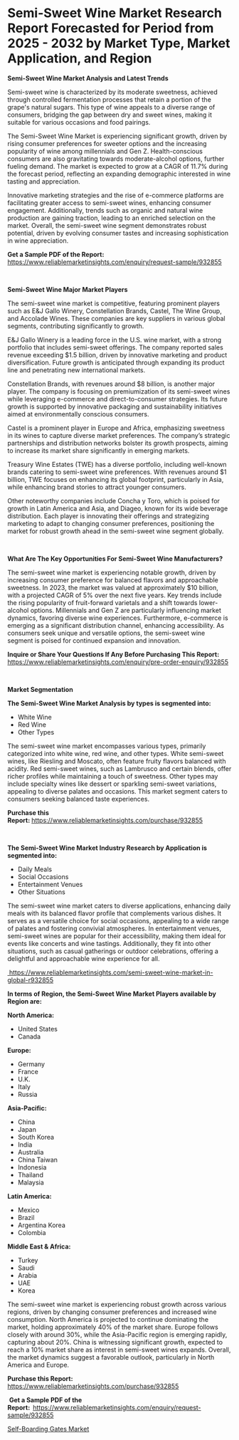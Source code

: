<p><h1>Semi-Sweet Wine Market Research Report Forecasted for Period from 2025 -  2032 by Market Type, Market Application, and Region</h1></p><p><strong>Semi-Sweet Wine Market Analysis and Latest Trends</strong></p>
<p><p>Semi-sweet wine is characterized by its moderate sweetness, achieved through controlled fermentation processes that retain a portion of the grape's natural sugars. This type of wine appeals to a diverse range of consumers, bridging the gap between dry and sweet wines, making it suitable for various occasions and food pairings.</p><p>The Semi-Sweet Wine Market is experiencing significant growth, driven by rising consumer preferences for sweeter options and the increasing popularity of wine among millennials and Gen Z. Health-conscious consumers are also gravitating towards moderate-alcohol options, further fueling demand. The market is expected to grow at a CAGR of 11.7% during the forecast period, reflecting an expanding demographic interested in wine tasting and appreciation. </p><p>Innovative marketing strategies and the rise of e-commerce platforms are facilitating greater access to semi-sweet wines, enhancing consumer engagement. Additionally, trends such as organic and natural wine production are gaining traction, leading to an enriched selection on the market. Overall, the semi-sweet wine segment demonstrates robust potential, driven by evolving consumer tastes and increasing sophistication in wine appreciation.</p></p>
<p><strong>Get a Sample PDF of the Report:&nbsp;</strong> <a href="https://www.reliablemarketinsights.com/enquiry/request-sample/932855?utm_campaign=3511&utm_medium=2&utm_source=Github&utm_content=ia&utm_term=21032025&utm_id=semi-sweet-wine">https://www.reliablemarketinsights.com/enquiry/request-sample/932855</a></p>
<p>&nbsp;</p>
<p><strong>Semi-Sweet Wine Major Market Players</strong></p>
<p><p>The semi-sweet wine market is competitive, featuring prominent players such as E&J Gallo Winery, Constellation Brands, Castel, The Wine Group, and Accolade Wines. These companies are key suppliers in various global segments, contributing significantly to growth.</p><p>E&J Gallo Winery is a leading force in the U.S. wine market, with a strong portfolio that includes semi-sweet offerings. The company reported sales revenue exceeding $1.5 billion, driven by innovative marketing and product diversification. Future growth is anticipated through expanding its product line and penetrating new international markets.</p><p>Constellation Brands, with revenues around $8 billion, is another major player. The company is focusing on premiumization of its semi-sweet wines while leveraging e-commerce and direct-to-consumer strategies. Its future growth is supported by innovative packaging and sustainability initiatives aimed at environmentally conscious consumers.</p><p>Castel is a prominent player in Europe and Africa, emphasizing sweetness in its wines to capture diverse market preferences. The company’s strategic partnerships and distribution networks bolster its growth prospects, aiming to increase its market share significantly in emerging markets.</p><p>Treasury Wine Estates (TWE) has a diverse portfolio, including well-known brands catering to semi-sweet wine preferences. With revenues around $1 billion, TWE focuses on enhancing its global footprint, particularly in Asia, while enhancing brand stories to attract younger consumers.</p><p>Other noteworthy companies include Concha y Toro, which is poised for growth in Latin America and Asia, and Diageo, known for its wide beverage distribution. Each player is innovating their offerings and strategizing marketing to adapt to changing consumer preferences, positioning the market for robust growth ahead in the semi-sweet wine segment globally.</p></p>
<p>&nbsp;</p>
<p><strong>What Are The Key Opportunities For Semi-Sweet Wine Manufacturers?</strong></p>
<p><p>The semi-sweet wine market is experiencing notable growth, driven by increasing consumer preference for balanced flavors and approachable sweetness. In 2023, the market was valued at approximately $10 billion, with a projected CAGR of 5% over the next five years. Key trends include the rising popularity of fruit-forward varietals and a shift towards lower-alcohol options. Millennials and Gen Z are particularly influencing market dynamics, favoring diverse wine experiences. Furthermore, e-commerce is emerging as a significant distribution channel, enhancing accessibility. As consumers seek unique and versatile options, the semi-sweet wine segment is poised for continued expansion and innovation.</p></p>
<p><strong>Inquire or Share Your Questions If Any Before Purchasing This Report:</strong> <a href="https://www.reliablemarketinsights.com/enquiry/pre-order-enquiry/932855?utm_campaign=3511&utm_medium=2&utm_source=Github&utm_content=ia&utm_term=21032025&utm_id=semi-sweet-wine">https://www.reliablemarketinsights.com/enquiry/pre-order-enquiry/932855</a></p>
<p>&nbsp;</p>
<p><strong>Market Segmentation</strong></p>
<p><strong>The Semi-Sweet Wine Market Analysis by types is segmented into:</strong></p>
<p><ul><li>White Wine</li><li>Red Wine</li><li>Other Types</li></ul></p>
<p><p>The semi-sweet wine market encompasses various types, primarily categorized into white wine, red wine, and other types. White semi-sweet wines, like Riesling and Moscato, often feature fruity flavors balanced with acidity. Red semi-sweet wines, such as Lambrusco and certain blends, offer richer profiles while maintaining a touch of sweetness. Other types may include specialty wines like dessert or sparkling semi-sweet variations, appealing to diverse palates and occasions. This market segment caters to consumers seeking balanced taste experiences.</p></p>
<p><strong>Purchase this Report:&nbsp;</strong><a href="https://www.reliablemarketinsights.com/purchase/932855?utm_campaign=3511&utm_medium=2&utm_source=Github&utm_content=ia&utm_term=21032025&utm_id=semi-sweet-wine">https://www.reliablemarketinsights.com/purchase/932855</a></p>
<p>&nbsp;</p>
<p><strong>The Semi-Sweet Wine Market Industry Research by Application is segmented into:</strong></p>
<p><ul><li>Daily Meals</li><li>Social Occasions</li><li>Entertainment Venues</li><li>Other Situations</li></ul></p>
<p><p>The semi-sweet wine market caters to diverse applications, enhancing daily meals with its balanced flavor profile that complements various dishes. It serves as a versatile choice for social occasions, appealing to a wide range of palates and fostering convivial atmospheres. In entertainment venues, semi-sweet wines are popular for their accessibility, making them ideal for events like concerts and wine tastings. Additionally, they fit into other situations, such as casual gatherings or outdoor celebrations, offering a delightful and approachable wine experience for all.</p></p>
<p><a href="https://www.reliablemarketinsights.com/semi-sweet-wine-market-in-global-r932855?utm_campaign=3511&utm_medium=2&utm_source=Github&utm_content=ia&utm_term=21032025&utm_id=semi-sweet-wine">&nbsp;https://www.reliablemarketinsights.com/semi-sweet-wine-market-in-global-r932855</a></p>
<p><strong>In terms of Region, the Semi-Sweet Wine Market Players available by Region are:</strong></p>
<p>
    <p> <strong> North America: </strong>
        <ul>
            <li>United States</li>
            <li>Canada</li>
        </ul>
        </p> 
    <p> <strong> Europe: </strong>
        <ul>
            <li>Germany</li>
            <li>France</li>
            <li>U.K.</li>
            <li>Italy</li>
            <li>Russia</li>
        </ul>
        </p> 
    <p> <strong> Asia-Pacific: </strong>
        <ul>
            <li>China</li>
            <li>Japan</li>
            <li>South Korea</li>
            <li>India</li>
            <li>Australia</li>
            <li>China Taiwan</li>
            <li>Indonesia</li>
            <li>Thailand</li>
            <li>Malaysia</li>
        </ul>
        </p> 
    <p> <strong> Latin America: </strong>
        <ul>
            <li>Mexico</li>
            <li>Brazil</li>
            <li>Argentina Korea</li>
            <li>Colombia</li>
        </ul>
        </p> 
    <p> <strong> Middle East & Africa: </strong>
        <ul>
            <li>Turkey</li>
            <li>Saudi</li>
            <li>Arabia</li>
            <li>UAE</li>
            <li>Korea</li>
        </ul>
    </p>
    </p>
<p><p>The semi-sweet wine market is experiencing robust growth across various regions, driven by changing consumer preferences and increased wine consumption. North America is projected to continue dominating the market, holding approximately 40% of the market share. Europe follows closely with around 30%, while the Asia-Pacific region is emerging rapidly, capturing about 20%. China is witnessing significant growth, expected to reach a 10% market share as interest in semi-sweet wines expands. Overall, the market dynamics suggest a favorable outlook, particularly in North America and Europe.</p></p>
<p><strong>Purchase this Report: </strong><a href="https://www.reliablemarketinsights.com/purchase/932855?utm_campaign=3511&utm_medium=2&utm_source=Github&utm_content=ia&utm_term=21032025&utm_id=semi-sweet-wine">https://www.reliablemarketinsights.com/purchase/932855</a></p>
<p>&nbsp;<strong>Get a Sample PDF of the Report:&nbsp;&nbsp;</strong><a href="https://www.reliablemarketinsights.com/enquiry/request-sample/932855?utm_campaign=3511&utm_medium=2&utm_source=Github&utm_content=ia&utm_term=21032025&utm_id=semi-sweet-wine">https://www.reliablemarketinsights.com/enquiry/request-sample/932855</a></p>
<p><strong></strong></p>
<p><p><a href="https://github.com/gitfwelday/Market-Research-Report-List-1/blob/main/self-boarding-gates-market.md?utm_campaign=3511&utm_medium=2&utm_source=Github&utm_content=ia&utm_term=21032025&utm_id=semi-sweet-wine">Self-Boarding Gates Market</a></p></p>